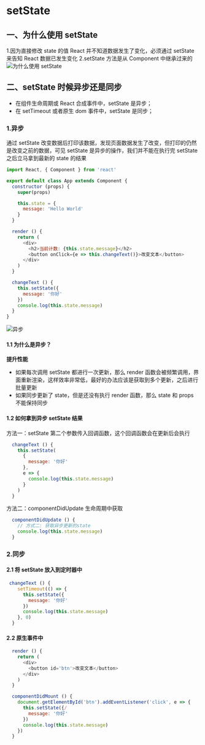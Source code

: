 # setState

## 一、为什么使用 setState

1.因为直接修改 state 的值 React 并不知道数据发生了变化，必须通过 setState 来告知 React 数据已发生变化
2.setState 方法是从 Component 中继承过来的
![为什么使用 setState](https://cdn.jsdelivr.net/gh/ailing666/images@master/2021/16394936635791639493663574.png)

## 二、setState 时候异步还是同步

- 在组件生命周期或 React 合成事件中，setState 是异步；
- 在 setTimeout 或者原生 dom 事件中，setState 是同步；

### 1.异步

通过 setState 改变数据后打印该数据，发现页面数据发生了改变，但打印的仍然是改变之前的数据，可见 setState 是异步的操作，我们并不能在执行完 setState 之后立马拿到最新的 state 的结果

```js
import React, { Component } from 'react'

export default class App extends Component {
  constructor (props) {
    super(props)

    this.state = {
      message: 'Hello World'
    }
  }

  render () {
    return (
      <div>
        <h2>当前计数: {this.state.message}</h2>
        <button onClick={e => this.changeText()}>改变文本</button>
      </div>
    )
  }

  changeText () {
    this.setState({
      message: '你好'
    })
    console.log(this.state.message)
  }
}
```

![异步](https://cdn.jsdelivr.net/gh/ailing666/images@master/2021/16394938250681639493825066.png)

#### 1.1 为什么是异步？

**提升性能**

- 如果每次调用 setState 都进行一次更新，那么 render 函数会被频繁调用，界面重新渲染，这样效率非常低，最好的办法应该是获取到多个更新，之后进行批量更新
- 如果同步更新了 state，但是还没有执行 render 函数，那么 state 和 props 不能保持同步

#### 1.2 如何拿到异步 setState 结果

方法一：setState 第二个参数传入回调函数，这个回调函数会在更新后会执行

```js
  changeText () {
    this.setState(
      {
        message: '你好'
      },
      e => {
        console.log(this.state.message)
      }
    )
  }
```

方法二：componentDidUpdate 生命周期中获取

```js
  componentDidUpdate () {
    // 方式二: 获取异步更新的state
    console.log(this.state.message)
  }
```

### 2.同步

#### 2.1 将 setState 放入到定时器中

```js
 changeText () {
    setTimeout(() => {
      this.setState({
        message: '你好'
      })
      console.log(this.state.message)
    }, 0)
  }
```

#### 2.2 原生事件中

```js
  render () {
    return (
      <div>
        <button id='btn'>改变文本</button>
      </div>
    )
  }

  componentDidMount () {
    document.getElementById('btn').addEventListener('click', e => {
      this.setState({/
        message: '你好'
      })
      console.log(this.state.message)
    })
  }
```
